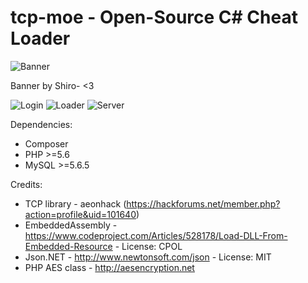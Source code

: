 # tcp-moe - Open-Source C# Cheat Loader

![Banner](http://i.imgur.com/pUKvm3D.jpg)

Banner by Shiro- <3


![Login](https://i.aqbt.pw/LrAjkzmI) ![Loader](https://i.aqbt.pw/muBJbx31)
![Server](https://i.aqbt.pw/Zr7fOoTD)

Dependencies:
- Composer  
- PHP >=5.6  
- MySQL >=5.6.5  

Credits:
- TCP library - aeonhack (https://hackforums.net/member.php?action=profile&uid=101640)
- EmbeddedAssembly - https://www.codeproject.com/Articles/528178/Load-DLL-From-Embedded-Resource - License: CPOL
- Json.NET - http://www.newtonsoft.com/json - License: MIT
- PHP AES class - http://aesencryption.net
